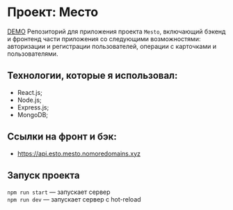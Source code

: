 # Проект: Место
<a align="center" href="https://esto.mesto.nomoredomains.xyz">DEMO</a>
Репозиторий для приложения проекта `Mesto`, включающий бэкенд и фронтенд части приложения со следующими возможностями: авторизации и регистрации пользователей, операции с карточками и пользователями.

## Технологии, которые я использовал:
* React.js;
* Node.js;
* Express.js;
* MongoDB;

## Ссылки на фронт и бэк:
* https://api.esto.mesto.nomoredomains.xyz


## Запуск проекта

`npm run start` — запускает сервер   
`npm run dev` — запускает сервер с hot-reload
